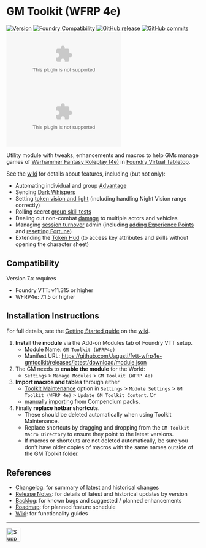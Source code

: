 # GM Toolkit (WFRP 4e)

[![Version](https://img.shields.io/badge/dynamic/json?url=https://raw.githubusercontent.com/Jagusti/fvtt-wfrp4e-gmtoolkit/dev/module.json&label=Current+Version&query=version&color=blue)](https://github.com/Jagusti/fvtt-wfrp4e-gmtoolkit/releases/latest)
[![Foundry Compatibility](https://img.shields.io/badge/dynamic/json.svg?url=https%3A%2F%2Fraw.githubusercontent.com%2FJagusti%2Ffvtt-wfrp4e-gmtoolkit%2Fdev%2Fmodule.json&label=Foundry%20VTT%20Version&query=$.compatibility.minimum&colorB=orange)](https://foundryvtt.com/releases/)
[![GitHub release](https://img.shields.io/github/release-date/Jagusti/fvtt-wfrp4e-gmtoolkit?label=Released&color=brightgreen)](https://github.com/Jagusti/fvtt-wfrp4e-gmtoolkit/releases)
[![GitHub commits](https://img.shields.io/github/commits-since/Jagusti/fvtt-wfrp4e-gmtoolkit/latest?label=Commits%20Since%20Release&color=yellowgreen)](https://github.com/Jagusti/fvtt-wfrp4e-gmtoolkit/commits/)<br>
![the latest version zip](https://img.shields.io/github/downloads/Jagusti/fvtt-wfrp4e-gmtoolkit/latest/wfrp4e-gm-toolkit.zip?label=Downloads%20(Current%20Version)&color=blue)
![all downloads zip](https://img.shields.io/github/downloads/Jagusti/fvtt-wfrp4e-gmtoolkit/wfrp4e-gm-toolkit.zip?label=Total%20Downloads&color=blueviolet) 

Utility module with tweaks, enhancements and macros to help GMs manage games of [Warhammer Fantasy Roleplay (4e)](https://github.com/moo-man/WFRP4e-FoundryVTT) in [Foundry Virtual Tabletop](https://foundryvtt.com/).

See the [wiki](../../wiki) for details about features, including (but not only): 
* Automating individual and group [Advantage](../../wiki/advantage-handling)
* Sending [Dark Whispers](../../wiki/send-dark-whispers)
* Setting [token vision and light](../../wiki/set-token-vision-and-light) (including handling Night Vision range correctly)
* Rolling secret [group skill tests](../../wiki/group-test) 
* Dealing out non-combat [damage](../../wiki/launch-damage-console) to multiple actors and vehicles
* Managing [session turnover](../../wiki/session-turnover) admin (including [adding Experience Points](../../wiki/add-xp) and [resetting Fortune](../../wiki/reset-fortune))
* Extending the [Token Hud](../../wiki/token-hud-extensions) (to access key attributes and skills without opening the character sheet)

## Compatibility

Version 7.x requires
- Foundry VTT: v11.315 or higher 
- WFRP4e: 7.1.5 or higher

## Installation Instructions
For full details, see the [Getting Started guide](../../wiki/getting-started) on the [wiki](../../wiki). 

1. **Install the module** via the Add-on Modules tab of Foundry VTT setup.
   - Module Name: `GM Toolkit (WFRP4e)`
   - Manifest URL: https://github.com/Jagusti/fvtt-wfrp4e-gmtoolkit/releases/latest/download/module.json
2. The GM needs to **enable the module** for the World:
   - `Settings` > `Manage Modules` > `GM Toolkit (WFRP 4e)`
3. **Import macros and tables** through either
   - [Toolkit Maintenance](../../wiki/toolkit-maintenance) option in `Settings` > `Module Settings` > `GM Toolkit (WFRP 4e)` > `Update GM Toolkit Content`.  Or
   - [manually importing](../../wiki/getting-started) from Compendium packs.
4. Finally **replace hotbar shortcuts**. 
   - These should be deleted automatically when using Toolkit Maintenance. 
   - Replace shortcuts by dragging and dropping from the `GM Toolkit` `Macro Directory` to ensure they point to the latest versions. 
   - If macros or shortcuts are not deleted automatically, be sure you don't have older copies of macros with the same names outside of the GM Toolkit folder. 

## References

* [Changelog](/CHANGELOG.md): for summary of latest and historical changes
* [Release Notes](../../releases): for details of latest and historical updates by version
* [Backlog](../../issues): for known bugs and suggested / planned enhancements
* [Roadmap](../../milestones): for planned feature schedule
* [Wiki](../../wiki): for functionality guides

---
<a href='https://ko-fi.com/jagusti' target='_blank'><img height='36' style='border:0px;height:36px;' src='https://uploads-ssl.webflow.com/5c14e387dab576fe667689cf/5cbed8a433a3f45a772abaf5_SupportMe_blue-p-500.png' border='0' alt='Support my WFRP/Foundry addiction at ko-fi.com' />
